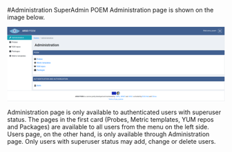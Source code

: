 #Administration
SuperAdmin POEM Administration page is shown on the image below.

![SuperAdmin administration](superadmin_figs/superadmin_administration.png)

Administration page is only available to authenticated users with superuser status. The pages in the first card (Probes, Metric templates, YUM repos and Packages) are available to all users from the menu on the left side. Users page, on the other hand, is only available through Administration page. Only users with superuser status may add, change or delete users.
